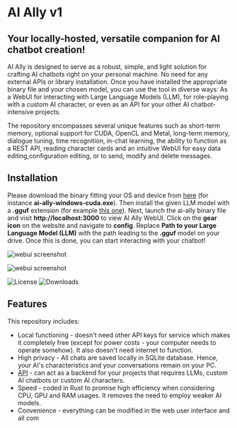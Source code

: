 # AI Ally v1

## Your locally-hosted, versatile companion for AI chatbot creation!

AI Ally is designed to serve as a robust, simple, and light solution for crafting AI chatbots right on your personal machine. No need for any external APIs or library installation. Once you have installed the appropriate binary file and your chosen model, you can use the tool in diverse ways: As a WebUI for interacting with Large Language Models (LLM), for role-playing with a custom AI character, or even as an API for your other AI chatbot-intensive projects.

The repository encompasses several unique features such as short-term memory, optional support for CUDA, OpenCL and Metal, long-term memory, dialogue tuning, time recognition, in-chat learning, the ability to function as a REST API, reading character cards and an intuitive WebUI for easy data editing,configuration editing, or to send, modify and delete messages.

## Installation
Please download the binary fitting your OS and device from [here](https://github.com/liyxbaby/ai-ally/releases/tag/1.0.0) (for instance **ai-ally-windows-cuda.exe**). Then install the given LLM model with a **.gguf** extension (for example [this one](https://huggingface.co/TheBloke/zephyr-7B-beta-GGUF/resolve/main/zephyr-7b-beta.Q4_K_M.gguf?download=true)). Next, launch the ai-ally binary file and visit **http://localhost:3000** to view AI Ally WebUI. Click on the **gear icon** on the website and navigate to **config**. Replace **Path to your Large Language Model (LLM)** with the path leading to the **.gguf** model on your drive. Once this is done, you can start interacting with your chatbot!

![webui screenshot](https://raw.githubusercontent.com/liyxbaby/ai-ally/main/public/webui_screenshot.png)

![webui screenshot](https://raw.githubusercontent.com/liyxbaby/ai-ally/main/public/webui_screenshot2.png)

![License](https://img.shields.io/github/license/liyxbaby/ai-ally)
![Downloads](https://img.shields.io/github/downloads/liyxbaby/ai-ally/total)

## Features
This repository includes:
- Local functioning - doesn't need other API keys for service which makes it completely free (except for power costs - your computer needs to operate somehow). It also doesn't need internet to function.
- High privacy - All chats are saved locally in SQLite database. Hence, your AI's characteristics and your conversations remain on your PC.
- [API](/docs/api_docs.md) - can act as a backend for your projects that requires LLMs, custom AI chatbots or custom AI characters.
- Speed - coded in Rust to promise high efficiency when considering CPU, GPU and RAM usages. It removes the need to employ weaker AI models.
- Convenience - everything can be modified in the web user interface and all com